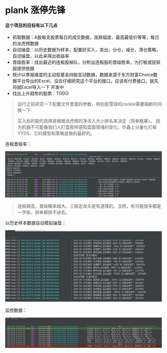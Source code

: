 # plank 涨停先锋

#### 这个项目的目标有以下几点

- 抓取数据：A股每支股票每日的成交数据，涨跌幅度，最高最低价等等，每日的龙虎榜数据
- 自动操盘：以历史数据为样本，配置好买入，卖出，分仓，减仓，清仓策略，自动操盘，以此来得出收益率
- 晋级胜率：找出最近的连板股梯队，分析出连板股的晋级胜率，为打板或捉妖股提供依据
- 统计以季报维度的主动型基金持股变动数据，数据来源于东方财富Choice数据平台导出的Excel，没去仔细研究这个平台的接口，应该有付费接口，就先将就Excel导入一下 开发中
- 找出上升趋势的股票：TODO

> 运行之前研究一下配置文件里面的参数，特别是雪球的cookie需要隔断时间换一下
>
> 买入标的股的选择是根据龙虎榜的净流入大小排名来决定（简单粗暴）。 因为机器不可能像我们人盯盘那样感知盘面情绪的变化。华鑫上分量化打板YYDS，它的模型和策略是做的最好的。

连板晋级率：

![avatar](./src/main/resources/img/1.png)

> 连板越高，晋级概率越大。三板定龙头是有道理的。当然，有可能很多都是一字板，排单都排不进去。
>

以历史样本数据自动模拟操盘：

![avatar](./src/main/resources/img/2.png)

监控数据：

![avatar](./src/main/resources/img/3.png)